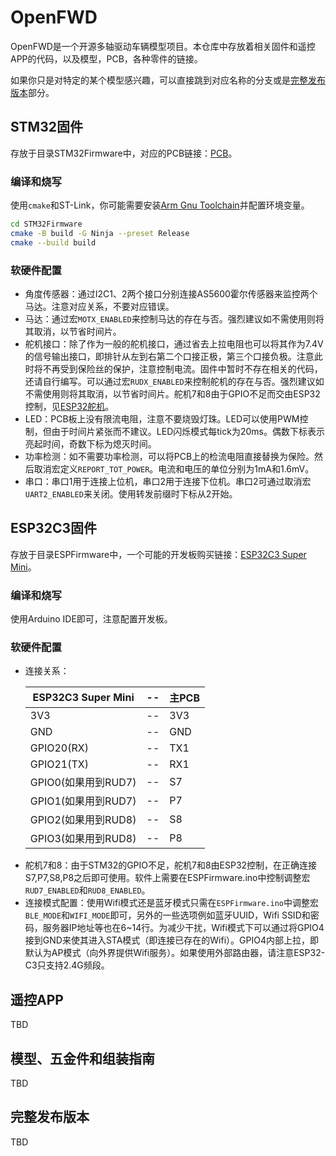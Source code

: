 # OpenFWD

OpenFWD是一个开源多轴驱动车辆模型项目。本仓库中存放着相关固件和遥控APP的代码，以及模型，PCB，各种零件的链接。

如果你只是对特定的某个模型感兴趣，可以直接跳到对应名称的分支或是[完整发布版本](#ReleasePacks)部分。

## STM32固件

存放于目录STM32Firmware中，对应的PCB链接：[PCB](undefined)。

### 编译和烧写

使用```cmake```和ST-Link，你可能需要安装[Arm Gnu Toolchain](https://developer.arm.com/downloads/-/arm-gnu-toolchain-downloads)并配置环境变量。

``` bash
cd STM32Firmware
cmake -B build -G Ninja --preset Release
cmake --build build
```

### 软硬件配置

- 角度传感器：通过I2C1、2两个接口分别连接AS5600霍尔传感器来监控两个马达。注意对应关系，不要对应错误。
- 马达：通过宏```MOTX_ENABLED```来控制马达的存在与否。强烈建议如不需使用则将其取消，以节省时间片。
- 舵机接口：除了作为一般的舵机接口，通过省去上拉电阻也可以将其作为7.4V的信号输出接口，即排针从左到右第二个口接正极，第三个口接负极。注意此时将不再受到保险丝的保护，注意控制电流。固件中暂时不存在相关的代码，还请自行编写。可以通过宏```RUDX_ENABLED```来控制舵机的存在与否。强烈建议如不需使用则将其取消，以节省时间片。舵机7和8由于GPIO不足而交由ESP32控制，见[ESP32舵机](#ESP32RUD)。
- LED：PCB板上没有限流电阻，注意不要烧毁灯珠。LED可以使用PWM控制，但由于时间片紧张而不建议。LED闪烁模式每tick为20ms。偶数下标表示亮起时间，奇数下标为熄灭时间。
- 功率检测：如不需要功率检测，可以将PCB上的检流电阻直接替换为保险。然后取消宏定义```REPORT_TOT_POWER```。电流和电压的单位分别为1mA和1.6mV。
- 串口：串口1用于连接上位机，串口2用于连接下位机。串口2可通过取消宏```UART2_ENABLED```来关闭。使用转发前缀时下标从2开始。

## ESP32C3固件

存放于目录ESPFirmware中，一个可能的开发板购买链接：[ESP32C3 Super Mini](https://item.taobao.com/item.htm?id=811309798924&pisk=gyNiXdcy_Rk_CMSKpWG1CYFe2V6pBfGjdodxDjnVLDoQWxoACoD0DkM46fUTxS4TdPdACfHmiklZhRnxXmc0lubd2_C85PGj3gIRwAtlUjlWgVk2DBkEWj0axj0QGPGjggLpgTCu5laN6upZu27nkqKZ0ooqYyoIoKJa0ckeY40Sgjrqby5ErVAw0mJZYw0soVRZgd-FTVgiuIrqgw4EAqlq7olqLbXZfSPUTicCNszZA4VnSAmz-TO2iLuw204N-IA4tJDi4QnHgIPnSrVVtuOlH0ySXYH3Y6diiyu0XDEPaBcEE8axolfM_feUd5GT9gYSIomtUWHhTH03tzerRyXl-yVmjYPZKEd75f040x2CqQ3i6JDusR_XYPr-j8l_kUjT-Y2nF2keodlTezFjU55MVDHSolnL4_RnTxSrApJzQDdj8ZFehKMZR2mJL5nPlklcGEQh-L7jQ2gs2wbHhKMZR2mR-wvPCAuI50C..&pvid=e304fcfe-e200-42c8-b44c-036e306da7e7&scm=1007.55993.422959.0&skuId=5675158659268&spm=tbpc.mytb_index.repurchaseitem.d1&xxc=home_recommend)。

### 编译和烧写

使用Arduino IDE即可，注意配置开发板。

### 软硬件配置

- 连接关系：

  |ESP32C3 Super Mini|--|主PCB|
  |---|---|---|
  |3V3|--|3V3|
  |GND|--|GND|
  |GPIO20(RX)|--|TX1|
  |GPIO21(TX)|--|RX1|
  |GPIO0(如果用到RUD7)|--|S7|
  |GPIO1(如果用到RUD7)|--|P7|
  |GPIO2(如果用到RUD8)|--|S8|
  |GPIO3(如果用到RUD8)|--|P8|

<a id="ESP32RUD"></a>

- 舵机7和8：由于STM32的GPIO不足，舵机7和8由ESP32控制，在正确连接S7,P7,S8,P8之后即可使用。软件上需要在ESPFirmware.ino中控制调整宏```RUD7_ENABLED```和```RUD8_ENABLED```。
- 连接模式配置：使用Wifi模式还是蓝牙模式只需在```ESPFirmware.ino```中调整宏```BLE_MODE```和```WIFI_MODE```即可，另外的一些选项例如蓝牙UUID，Wifi SSID和密码，服务器IP地址等也在6~14行。为减少干扰，Wifi模式下可以通过将GPIO4接到GND来使其进入STA模式（即连接已存在的Wifi）。GPIO4内部上拉，即默认为AP模式（向外界提供Wifi服务）。如果使用外部路由器，请注意ESP32-C3只支持2.4G频段。

## 遥控APP

TBD

## 模型、五金件和组装指南

TBD

<a id="ReleasePacks"></a>

## 完整发布版本

TBD
